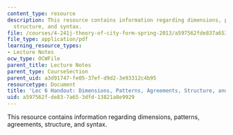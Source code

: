 ```yaml
---
content_type: resource
description: This resource contains information regarding dimensions, patterns, agreements,
  structure, and syntax.
file: /courses/4-241j-theory-of-city-form-spring-2013/a597562fde837a653dfd13821a8e9929_MIT4_241JS13_handout6.pdf
file_type: application/pdf
learning_resource_types:
- Lecture Notes
ocw_type: OCWFile
parent_title: Lecture Notes
parent_type: CourseSection
parent_uid: a3d91747-fe05-37ef-d9d2-3e93312c4b95
resourcetype: Document
title: 'Lec 6 Handout: Dimensions, Patterns, Agreements, Structure, and Syntax'
uid: a597562f-de83-7a65-3dfd-13821a8e9929
---
```

This resource contains information regarding dimensions, patterns, agreements, structure, and syntax.

